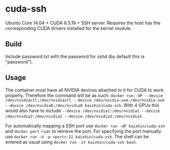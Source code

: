 cuda-ssh
========
Ubuntu Core 14.04 + CUDA 6.5.19 + SSH server. Requires the host has the corresponding CUDA drivers installed for the kernel module.

Build
-----
Include password.txt with the password for sshd (by default this is "password").

Usage
-----
The container must have all NVIDIA devices attached to it for CUDA to work properly.
Therefore the command will be as such: `docker run -dP --device /dev/nvidiactl:/dev/nvidiactl --device /dev/nvidia-uvm:/dev/nvidia-uvm --device /dev/nvidia0:/dev/nvidia0 kaixhin/cuda-ssh`.
With 4 GPUs this would also have to include `--device /dev/nvidia1:/dev/nvidia1 --device /dev/nvidia2:/dev/nvidia2 --device /dev/nvidia3:/dev/nvidia3`.

For automatically mapping a SSH port use `docker run -dP kaixhin/cuda-ssh` and `docker port <id>` to retrieve the port.
For specifying the port manually use `docker run -d -p <port>:22 kaixhin/cuda-ssh`.
The shell can be entered as usual using `docker run -it kaixhin/cuda-ssh bash`.
